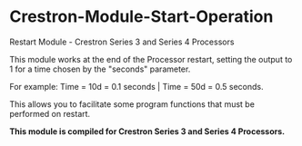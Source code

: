 # Crestron-Module-Start-Operation
Restart Module - Crestron Series 3 and Series 4 Processors

This module works at the end of the Processor restart, setting the output to 1 for a time chosen by the "seconds" parameter.

For example: Time = 10d = 0.1 seconds | Time = 50d = 0.5 seconds.

This allows you to facilitate some program functions that must be performed on restart.

**This module is compiled for Crestron Series 3 and Series 4 Processors.**
